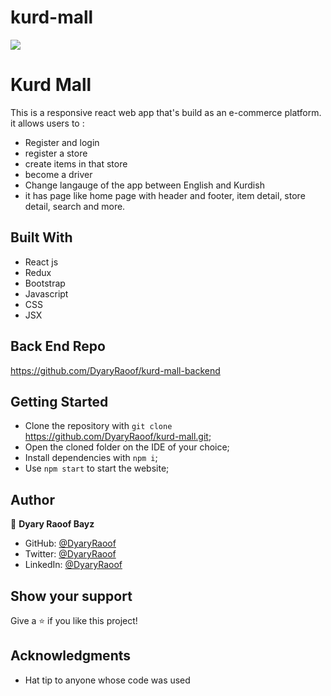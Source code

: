 # kurd-mall

![](https://img.shields.io/badge/Microverse-blueviolet)

# Kurd Mall

This is a responsive react web app that's build as an e-commerce platform. it allows users to : 
- Register and login
- register a store
- create items in that store
- become a driver
- Change langauge of the app between English and Kurdish
- it has page like home page with header and footer, item detail, store detail, search and more.

<!-- ![screenshot](./screenshot1.png) -->

<!-- ![screenshot](./screenshot2.png) -->

## Built With

- React js
- Redux
- Bootstrap
- Javascript
- CSS
- JSX

## Back End Repo
https://github.com/DyaryRaoof/kurd-mall-backend

<!-- ## Live Demo
[Live Demo]()

## Demo Video
[Demo Video]() -->

## Getting Started

- Clone the repository with `git clone` https://github.com/DyaryRaoof/kurd-mall.git;
- Open the cloned folder on the IDE of your choice;
- Install dependencies with `npm i`;
- Use `npm start` to start the website;

## Author
👤 **Dyary Raoof Bayz**

- GitHub: [@DyaryRaoof](https://github.com/DyaryRaoof)
- Twitter: [@DyaryRaoof](https://twitter.com/DyaryRaoof)
- LinkedIn: [@DyaryRaoof](https://linkedin.com/in/DyaryRaoof)

## Show your support

Give a ⭐️ if you like this project!

## Acknowledgments
- Hat tip to anyone whose code was used